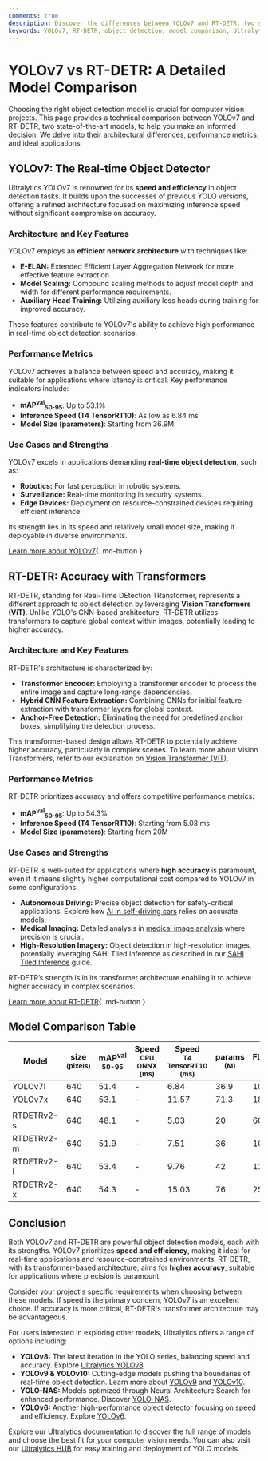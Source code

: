 ```yaml
---
comments: true
description: Discover the differences between YOLOv7 and RT-DETR, two state-of-the-art object detection models. Compare performance, features, and use cases.
keywords: YOLOv7, RT-DETR, object detection, model comparison, Ultralytics, Vision Transformers, CNN, real-time detection, computer vision
---
```


# YOLOv7 vs RT-DETR: A Detailed Model Comparison

Choosing the right object detection model is crucial for computer vision projects. This page provides a technical comparison between YOLOv7 and RT-DETR, two state-of-the-art models, to help you make an informed decision. We delve into their architectural differences, performance metrics, and ideal applications.

<script async src="https://cdn.jsdelivr.net/npm/chart.js@3.9.1/dist/chart.min.js"></script>
<script defer src="../../javascript/benchmark.js"></script>

<canvas id="modelComparisonChart" width="1024" height="400" active-models='["YOLOv7", "RTDETRv2"]'></canvas>

## YOLOv7: The Real-time Object Detector

Ultralytics YOLOv7 is renowned for its **speed and efficiency** in object detection tasks. It builds upon the successes of previous YOLO versions, offering a refined architecture focused on maximizing inference speed without significant compromise on accuracy.

### Architecture and Key Features

YOLOv7 employs an **efficient network architecture** with techniques like:

- **E-ELAN:** Extended Efficient Layer Aggregation Network for more effective feature extraction.
- **Model Scaling:** Compound scaling methods to adjust model depth and width for different performance requirements.
- **Auxiliary Head Training:** Utilizing auxiliary loss heads during training for improved accuracy.

These features contribute to YOLOv7's ability to achieve high performance in real-time object detection scenarios.

### Performance Metrics

YOLOv7 achieves a balance between speed and accuracy, making it suitable for applications where latency is critical. Key performance indicators include:

- **mAP<sup>val</sup><sub>50-95</sub>**: Up to 53.1%
- **Inference Speed (T4 TensorRT10)**: As low as 6.84 ms
- **Model Size (parameters)**: Starting from 36.9M

### Use Cases and Strengths

YOLOv7 excels in applications demanding **real-time object detection**, such as:

- **Robotics:** For fast perception in robotic systems.
- **Surveillance:** Real-time monitoring in security systems.
- **Edge Devices:** Deployment on resource-constrained devices requiring efficient inference.

Its strength lies in its speed and relatively small model size, making it deployable in diverse environments.

[Learn more about YOLOv7](https://docs.ultralytics.com/models/yolov7/){ .md-button }

## RT-DETR: Accuracy with Transformers

RT-DETR, standing for Real-Time DEtection TRansformer, represents a different approach to object detection by leveraging **Vision Transformers (ViT)**. Unlike YOLO's CNN-based architecture, RT-DETR utilizes transformers to capture global context within images, potentially leading to higher accuracy.

### Architecture and Key Features

RT-DETR's architecture is characterized by:

- **Transformer Encoder:** Employing a transformer encoder to process the entire image and capture long-range dependencies.
- **Hybrid CNN Feature Extraction:** Combining CNNs for initial feature extraction with transformer layers for global context.
- **Anchor-Free Detection:** Eliminating the need for predefined anchor boxes, simplifying the detection process.

This transformer-based design allows RT-DETR to potentially achieve higher accuracy, particularly in complex scenes. To learn more about Vision Transformers, refer to our explanation on [Vision Transformer (ViT)](https://www.ultralytics.com/glossary/vision-transformer-vit).

### Performance Metrics

RT-DETR prioritizes accuracy and offers competitive performance metrics:

- **mAP<sup>val</sup><sub>50-95</sub>**: Up to 54.3%
- **Inference Speed (T4 TensorRT10)**: Starting from 5.03 ms
- **Model Size (parameters)**: Starting from 20M

### Use Cases and Strengths

RT-DETR is well-suited for applications where **high accuracy** is paramount, even if it means slightly higher computational cost compared to YOLOv7 in some configurations:

- **Autonomous Driving:** Precise object detection for safety-critical applications. Explore how [AI in self-driving cars](https://www.ultralytics.com/solutions/ai-in-self-driving) relies on accurate models.
- **Medical Imaging:** Detailed analysis in [medical image analysis](https://www.ultralytics.com/glossary/medical-image-analysis) where precision is crucial.
- **High-Resolution Imagery:** Object detection in high-resolution images, potentially leveraging SAHI Tiled Inference as described in our [SAHI Tiled Inference](https://docs.ultralytics.com/guides/sahi-tiled-inference/) guide.

RT-DETR’s strength is in its transformer architecture enabling it to achieve higher accuracy in complex scenarios.

[Learn more about RT-DETR](https://docs.ultralytics.com/models/rtdetr/){ .md-button }

## Model Comparison Table

| Model      | size<br><sup>(pixels) | mAP<sup>val<br>50-95 | Speed<br><sup>CPU ONNX<br>(ms) | Speed<br><sup>T4 TensorRT10<br>(ms) | params<br><sup>(M) | FLOPs<br><sup>(B) |
| ---------- | --------------------- | -------------------- | ------------------------------ | ----------------------------------- | ------------------ | ----------------- |
| YOLOv7l    | 640                   | 51.4                 | -                              | 6.84                                | 36.9               | 104.7             |
| YOLOv7x    | 640                   | 53.1                 | -                              | 11.57                               | 71.3               | 189.9             |
|            |                       |                      |                                |                                     |                    |                   |
| RTDETRv2-s | 640                   | 48.1                 | -                              | 5.03                                | 20                 | 60                |
| RTDETRv2-m | 640                   | 51.9                 | -                              | 7.51                                | 36                 | 100               |
| RTDETRv2-l | 640                   | 53.4                 | -                              | 9.76                                | 42                 | 136               |
| RTDETRv2-x | 640                   | 54.3                 | -                              | 15.03                               | 76                 | 259               |

## Conclusion

Both YOLOv7 and RT-DETR are powerful object detection models, each with its strengths. YOLOv7 prioritizes **speed and efficiency**, making it ideal for real-time applications and resource-constrained environments. RT-DETR, with its transformer-based architecture, aims for **higher accuracy**, suitable for applications where precision is paramount.

Consider your project's specific requirements when choosing between these models. If speed is the primary concern, YOLOv7 is an excellent choice. If accuracy is more critical, RT-DETR's transformer architecture may be advantageous.

For users interested in exploring other models, Ultralytics offers a range of options including:

- **YOLOv8:** The latest iteration in the YOLO series, balancing speed and accuracy. Explore [Ultralytics YOLOv8](https://www.ultralytics.com/yolo).
- **YOLOv9 & YOLOv10:** Cutting-edge models pushing the boundaries of real-time object detection. Learn more about [YOLOv9](https://docs.ultralytics.com/models/yolov9/) and [YOLOv10](https://docs.ultralytics.com/models/yolov10/).
- **YOLO-NAS:** Models optimized through Neural Architecture Search for enhanced performance. Discover [YOLO-NAS](https://docs.ultralytics.com/models/yolo-nas/).
- **YOLOv6:** Another high-performance object detector focusing on speed and efficiency. Explore [YOLOv6](https://docs.ultralytics.com/models/yolov6/).

Explore our [Ultralytics documentation](https://docs.ultralytics.com/models/) to discover the full range of models and choose the best fit for your computer vision needs. You can also visit our [Ultralytics HUB](https://www.ultralytics.com/hub) for easy training and deployment of YOLO models.
